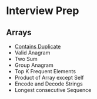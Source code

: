# Interview Prep

## Arrays

- [Contains Duplicate](./Array/ContainsDuplicate.py)
- Valid Anagram
- Two Sum
- Group Anagram
- Top K Frequent Elements
- Product of Array except Self
- Encode and Decode Strings
- Longest consecutive Sequence